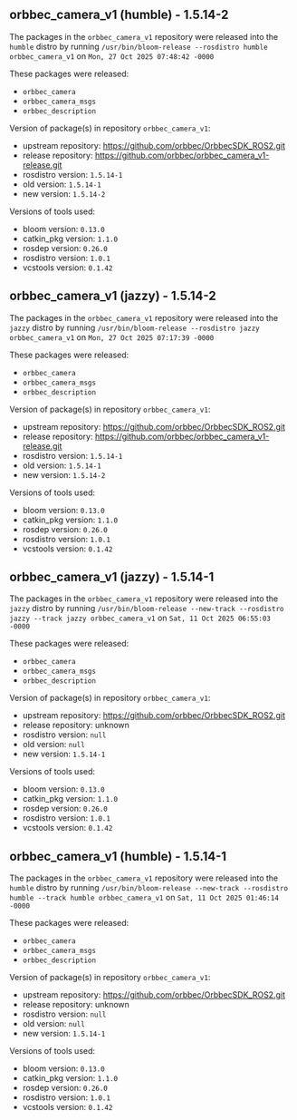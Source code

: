 ## orbbec_camera_v1 (humble) - 1.5.14-2

The packages in the `orbbec_camera_v1` repository were released into the `humble` distro by running `/usr/bin/bloom-release --rosdistro humble orbbec_camera_v1` on `Mon, 27 Oct 2025 07:48:42 -0000`

These packages were released:
- `orbbec_camera`
- `orbbec_camera_msgs`
- `orbbec_description`

Version of package(s) in repository `orbbec_camera_v1`:

- upstream repository: https://github.com/orbbec/OrbbecSDK_ROS2.git
- release repository: https://github.com/orbbec/orbbec_camera_v1-release.git
- rosdistro version: `1.5.14-1`
- old version: `1.5.14-1`
- new version: `1.5.14-2`

Versions of tools used:

- bloom version: `0.13.0`
- catkin_pkg version: `1.1.0`
- rosdep version: `0.26.0`
- rosdistro version: `1.0.1`
- vcstools version: `0.1.42`


## orbbec_camera_v1 (jazzy) - 1.5.14-2

The packages in the `orbbec_camera_v1` repository were released into the `jazzy` distro by running `/usr/bin/bloom-release --rosdistro jazzy orbbec_camera_v1` on `Mon, 27 Oct 2025 07:17:39 -0000`

These packages were released:
- `orbbec_camera`
- `orbbec_camera_msgs`
- `orbbec_description`

Version of package(s) in repository `orbbec_camera_v1`:

- upstream repository: https://github.com/orbbec/OrbbecSDK_ROS2.git
- release repository: https://github.com/orbbec/orbbec_camera_v1-release.git
- rosdistro version: `1.5.14-1`
- old version: `1.5.14-1`
- new version: `1.5.14-2`

Versions of tools used:

- bloom version: `0.13.0`
- catkin_pkg version: `1.1.0`
- rosdep version: `0.26.0`
- rosdistro version: `1.0.1`
- vcstools version: `0.1.42`


## orbbec_camera_v1 (jazzy) - 1.5.14-1

The packages in the `orbbec_camera_v1` repository were released into the `jazzy` distro by running `/usr/bin/bloom-release --new-track --rosdistro jazzy --track jazzy orbbec_camera_v1` on `Sat, 11 Oct 2025 06:55:03 -0000`

These packages were released:
- `orbbec_camera`
- `orbbec_camera_msgs`
- `orbbec_description`

Version of package(s) in repository `orbbec_camera_v1`:

- upstream repository: https://github.com/orbbec/OrbbecSDK_ROS2.git
- release repository: unknown
- rosdistro version: `null`
- old version: `null`
- new version: `1.5.14-1`

Versions of tools used:

- bloom version: `0.13.0`
- catkin_pkg version: `1.1.0`
- rosdep version: `0.26.0`
- rosdistro version: `1.0.1`
- vcstools version: `0.1.42`


## orbbec_camera_v1 (humble) - 1.5.14-1

The packages in the `orbbec_camera_v1` repository were released into the `humble` distro by running `/usr/bin/bloom-release --new-track --rosdistro humble --track humble orbbec_camera_v1` on `Sat, 11 Oct 2025 01:46:14 -0000`

These packages were released:
- `orbbec_camera`
- `orbbec_camera_msgs`
- `orbbec_description`

Version of package(s) in repository `orbbec_camera_v1`:

- upstream repository: https://github.com/orbbec/OrbbecSDK_ROS2.git
- release repository: unknown
- rosdistro version: `null`
- old version: `null`
- new version: `1.5.14-1`

Versions of tools used:

- bloom version: `0.13.0`
- catkin_pkg version: `1.1.0`
- rosdep version: `0.26.0`
- rosdistro version: `1.0.1`
- vcstools version: `0.1.42`


